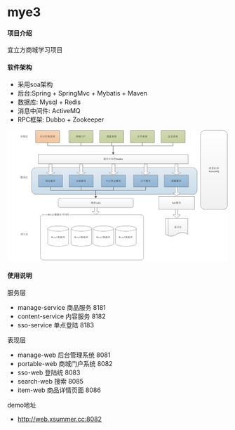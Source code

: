 # mye3

#### 项目介绍
宜立方商城学习项目

#### 软件架构
- 采用soa架构
- 后台:Spring + SpringMvc + Mybatis + Maven
- 数据库: Mysql + Redis
- 消息中间件: ActiveMQ
- RPC框架: Dubbo + Zookeeper 

![](https://raw.githubusercontent.com/xia45399/mye3/master/jiagou.png)

#### 使用说明

服务层
- manage-service 商品服务 8181
- content-service 内容服务 8182
- sso-service 单点登陆  8183

表现层
- manage-web 后台管理系统 8081
- portable-web 商城门户系统 8082
- sso-web 登陆统 8083
- search-web 搜索 8085
- item-web 商品详情页面 8086

demo地址
- http://web.xsummer.cc:8082


